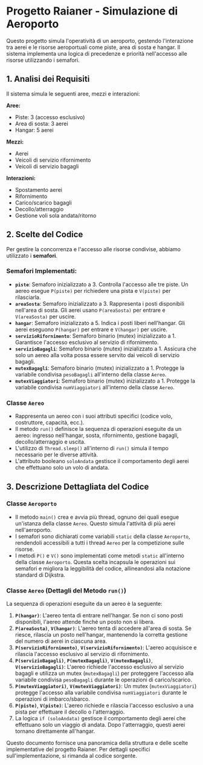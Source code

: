 # Progetto Raianer - Simulazione di Aeroporto

Questo progetto simula l'operatività di un aeroporto, gestendo l'interazione tra aerei e le risorse aeroportuali come piste, area di sosta e hangar. Il sistema implementa una logica di precedenze e priorità nell'accesso alle risorse utilizzando i semafori.

## 1. Analisi dei Requisiti

Il sistema simula le seguenti aree, mezzi e interazioni:

**Aree:**
- Piste: 3 (accesso esclusivo)
- Area di sosta: 3 aerei
- Hangar: 5 aerei

**Mezzi:**
- Aerei
- Veicoli di servizio rifornimento
- Veicoli di servizio bagagli

**Interazioni:**
- Spostamento aerei
- Rifornimento
- Carico/scarico bagagli
- Decollo/atterraggio
- Gestione voli sola andata/ritorno

## 2. Scelte del Codice

Per gestire la concorrenza e l'accesso alle risorse condivise, abbiamo utilizzato i **semafori**.

### Semafori Implementati:

- **`piste`**: Semaforo inizializzato a 3. Controlla l'accesso alle tre piste. Un aereo esegue `P(piste)` per richiedere una pista e `V(piste)` per rilasciarla.
- **`areaSosta`**: Semaforo inizializzato a 3. Rappresenta i posti disponibili nell'area di sosta. Gli aerei usano `P(areaSosta)` per entrare e `V(areaSosta)` per uscire.
- **`hangar`**: Semaforo inizializzato a 5. Indica i posti liberi nell'hangar. Gli aerei eseguono `P(hangar)` per entrare e `V(hangar)` per uscire.
- **`servizioRifornimento`**: Semaforo binario (mutex) inizializzato a 1. Garantisce l'accesso esclusivo al servizio di rifornimento.
- **`servizioBagagli`**: Semaforo binario (mutex) inizializzato a 1. Assicura che solo un aereo alla volta possa essere servito dai veicoli di servizio bagagli.
- **`mutexBagagli`**: Semaforo binario (mutex) inizializzato a 1. Protegge la variabile condivisa `pesoBagagli` all'interno della classe `Aereo`.
- **`mutexViaggiatori`**: Semaforo binario (mutex) inizializzato a 1. Protegge la variabile condivisa `numViaggiatori` all'interno della classe `Aereo`.

### Classe `Aereo`

- Rappresenta un aereo con i suoi attributi specifici (codice volo, costruttore, capacità, ecc.).
- Il metodo `run()` definisce la sequenza di operazioni eseguite da un aereo: ingresso nell'hangar, sosta, rifornimento, gestione bagagli, decollo/atterraggio e uscita.
- L'utilizzo di `Thread.sleep()` all'interno di `run()` simula il tempo necessario per le diverse attività.
- L'attributo booleano `soloAndata` gestisce il comportamento degli aerei che effettuano solo un volo di andata.

## 3. Descrizione Dettagliata del Codice

### Classe `Aeroporto`

- Il metodo `main()` crea e avvia più thread, ognuno dei quali esegue un'istanza della classe `Aereo`. Questo simula l'attività di più aerei nell'aeroporto.
- I semafori sono dichiarati come variabili `static` della classe `Aeroporto`, rendendoli accessibili a tutti i thread `Aereo` per la competizione sulle risorse.
- I metodi `P()` e `V()` sono implementati come metodi `static` all'interno della classe `Aeroporto`. Questa scelta incapsula le operazioni sui semafori e migliora la leggibilità del codice, allineandosi alla notazione standard di Dijkstra.

### Classe `Aereo` (Dettagli del Metodo `run()`)

La sequenza di operazioni eseguite da un aereo è la seguente:

1.  **`P(hangar)`**: L'aereo tenta di entrare nell'hangar. Se non ci sono posti disponibili, l'aereo attende finché un posto non si libera.
2.  **`P(areaSosta)`**, **`V(hangar)`**: L'aereo tenta di accedere all'area di sosta. Se riesce, rilascia un posto nell'hangar, mantenendo la corretta gestione del numero di aerei in ciascuna area.
3.  **`P(servizioRifornimento)`**, **`V(servizioRifornimento)`**: L'aereo acquisisce e rilascia l'accesso esclusivo al servizio di rifornimento.
4.  **`P(servizioBagagli)`**, **`P(mutexBagagli)`**, **`V(mutexBagagli)`**, **`V(servizioBagagli)`**: L'aereo richiede l'accesso esclusivo al servizio bagagli e utilizza un mutex (`mutexBagagli`) per proteggere l'accesso alla variabile condivisa `pesoBagagli` durante le operazioni di carico/scarico.
5.  **`P(mutexViaggiatori)`**, **`V(mutexViaggiatori)`**: Un mutex (`mutexViaggiatori`) protegge l'accesso alla variabile condivisa `numViaggiatori` durante le operazioni di imbarco/sbarco.
6.  **`P(piste)`**, **`V(piste)`**: L'aereo richiede e rilascia l'accesso esclusivo a una pista per effettuare il decollo o l'atterraggio.
7.  La logica `if (soloAndata)` gestisce il comportamento degli aerei che effettuano solo un viaggio di andata. Dopo l'atterraggio, questi aerei tornano direttamente all'hangar.

Questo documento fornisce una panoramica della struttura e delle scelte implementative del progetto Raianer. Per dettagli specifici sull'implementazione, si rimanda al codice sorgente.
